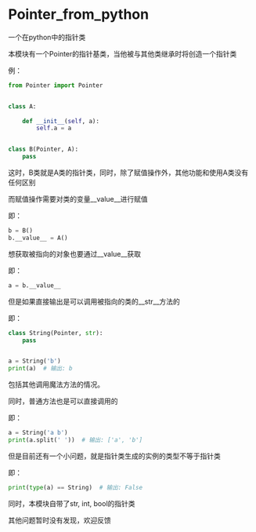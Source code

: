 # Pointer_from_python
一个在python中的指针类

本模块有一个Pointer的指针基类，当他被与其他类继承时将创造一个指针类

例：
```python
from Pointer import Pointer


class A:
    
    def __init__(self, a):
        self.a = a


class B(Pointer, A):
    pass

```
这时，B类就是A类的指针类，同时，除了赋值操作外，其他功能和使用A类没有任何区别

而赋值操作需要对类的变量__value__进行赋值

即：
```python
b = B()
b.__value__ = A()
```
想获取被指向的对象也要通过__value__获取

即：
```python
a = b.__value__
```

但是如果直接输出是可以调用被指向的类的__str__方法的

即：
```python
class String(Pointer, str):
    pass


a = String('b')
print(a)  # 输出: b
```
包括其他调用魔法方法的情况。

同时，普通方法也是可以直接调用的

即：
```python
a = String('a b')
print(a.split(' '))  # 输出: ['a', 'b']
```
但是目前还有一个小问题，就是指针类生成的实例的类型不等于指针类

即：
```python
print(type(a) == String)  # 输出: False
```

同时，本模块自带了str, int, bool的指针类

其他问题暂时没有发现，欢迎反馈
